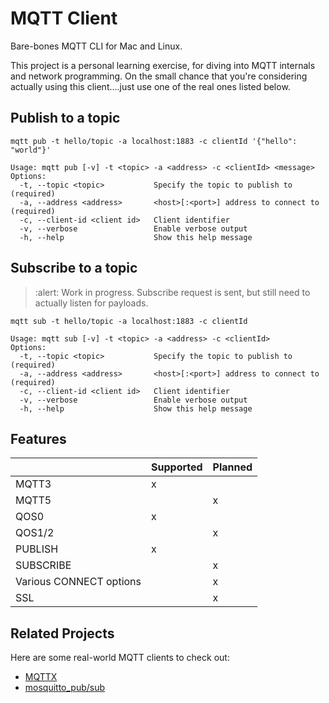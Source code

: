 # MQTT Client

Bare-bones MQTT CLI for Mac and Linux. 

This project is a personal learning exercise, for diving into MQTT internals and network programming.  On the small chance that you're considering actually using this client....just use one of the real ones listed below.

## Publish to a topic
```
mqtt pub -t hello/topic -a localhost:1883 -c clientId '{"hello": "world"}'
```

```
Usage: mqtt pub [-v] -t <topic> -a <address> -c <clientId> <message>
Options:
  -t, --topic <topic>           Specify the topic to publish to (required)
  -a, --address <address>       <host>[:<port>] address to connect to (required)
  -c, --client-id <client id>   Client identifier
  -v, --verbose                 Enable verbose output
  -h, --help                    Show this help message
```

## Subscribe to a topic

> :alert: Work in progress. Subscribe request is sent, but still need to actually listen for payloads.

```
mqtt sub -t hello/topic -a localhost:1883 -c clientId
```

```
Usage: mqtt sub [-v] -t <topic> -a <address> -c <clientId>
Options:
  -t, --topic <topic>           Specify the topic to publish to (required)
  -a, --address <address>       <host>[:<port>] address to connect to (required)
  -c, --client-id <client id>   Client identifier
  -v, --verbose                 Enable verbose output
  -h, --help                    Show this help message
```

## Features

|                         | Supported | Planned |
|-------------------------|-----------|---------|
| MQTT3                   | x         |         |
| MQTT5                   |           | x       |
| QOS0                    | x         |         |
| QOS1/2                  |           | x       |
| PUBLISH                 | x         |         |
| SUBSCRIBE               |           | x       |
| Various CONNECT options |           | x       |
| SSL                     |           | x       |

## Related Projects

Here are some real-world MQTT clients to check out:

* [MQTTX](https://mqttx.app/cli)
* [mosquitto_pub/sub](https://mosquitto.org/man/)
